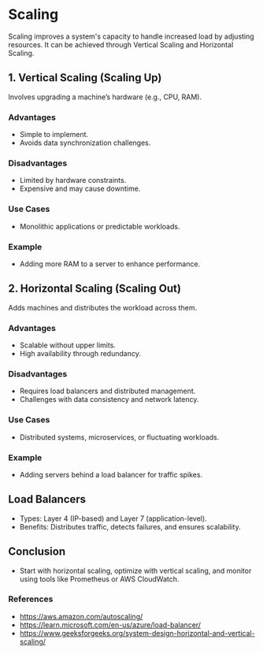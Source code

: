 
# Scaling

Scaling improves a system's capacity to handle increased load by adjusting resources. It can be achieved through Vertical Scaling and Horizontal Scaling.

## 1. Vertical Scaling (Scaling Up)
Involves upgrading a machine’s hardware (e.g., CPU, RAM).

### Advantages
- Simple to implement.
- Avoids data synchronization challenges.

### Disadvantages
- Limited by hardware constraints.
- Expensive and may cause downtime.

### Use Cases
- Monolithic applications or predictable workloads.

### Example
- Adding more RAM to a server to enhance performance.

## 2. Horizontal Scaling (Scaling Out)
Adds machines and distributes the workload across them.

### Advantages
- Scalable without upper limits.
- High availability through redundancy.

### Disadvantages
- Requires load balancers and distributed management.
- Challenges with data consistency and network latency.

### Use Cases
- Distributed systems, microservices, or fluctuating workloads.

### Example
- Adding servers behind a load balancer for traffic spikes.

## Load Balancers
- Types: Layer 4 (IP-based) and Layer 7 (application-level).
- Benefits: Distributes traffic, detects failures, and ensures scalability.

## Conclusion
- Start with horizontal scaling, optimize with vertical scaling, and monitor using tools like Prometheus or AWS CloudWatch.

### References

- https://aws.amazon.com/autoscaling/
- https://learn.microsoft.com/en-us/azure/load-balancer/
- https://www.geeksforgeeks.org/system-design-horizontal-and-vertical-scaling/
